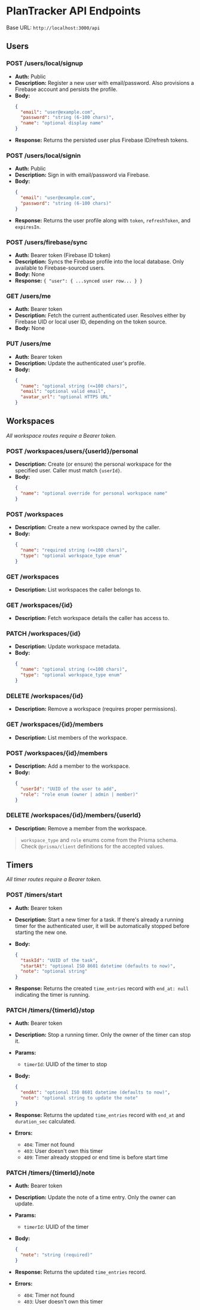 # PlanTracker API Endpoints

Base URL: `http://localhost:3000/api`

## Users

### POST /users/local/signup
- **Auth:** Public
- **Description:** Register a new user with email/password. Also provisions a Firebase account and persists the profile.
- **Body:**
  ```json
  {
    "email": "user@example.com",
    "password": "string (6-100 chars)",
    "name": "optional display name"
  }
  ```
- **Response:** Returns the persisted user plus Firebase ID/refresh tokens.

### POST /users/local/signin
- **Auth:** Public
- **Description:** Sign in with email/password via Firebase.
- **Body:**
  ```json
  {
    "email": "user@example.com",
    "password": "string (6-100 chars)"
  }
  ```
- **Response:** Returns the user profile along with `token`, `refreshToken`, and `expiresIn`.

### POST /users/firebase/sync
- **Auth:** Bearer token (Firebase ID token)
- **Description:** Syncs the Firebase profile into the local database. Only available to Firebase-sourced users.
- **Body:** None
- **Response:** `{ "user": { ...synced user row... } }`

### GET /users/me
- **Auth:** Bearer token
- **Description:** Fetch the current authenticated user. Resolves either by Firebase UID or local user ID, depending on the token source.
- **Body:** None

### PUT /users/me
- **Auth:** Bearer token
- **Description:** Update the authenticated user's profile.
- **Body:**
  ```json
  {
    "name": "optional string (<=100 chars)",
    "email": "optional valid email",
    "avatar_url": "optional HTTPS URL"
  }
  ```

## Workspaces
_All workspace routes require a Bearer token._

### POST /workspaces/users/{userId}/personal
- **Description:** Create (or ensure) the personal workspace for the specified user. Caller must match `{userId}`.
- **Body:**
  ```json
  {
    "name": "optional override for personal workspace name"
  }
  ```

### POST /workspaces
- **Description:** Create a new workspace owned by the caller.
- **Body:**
  ```json
  {
    "name": "required string (<=100 chars)",
    "type": "optional workspace_type enum"
  }
  ```

### GET /workspaces
- **Description:** List workspaces the caller belongs to.

### GET /workspaces/{id}
- **Description:** Fetch workspace details the caller has access to.

### PATCH /workspaces/{id}
- **Description:** Update workspace metadata.
- **Body:**
  ```json
  {
    "name": "optional string (<=100 chars)",
    "type": "optional workspace_type enum"
  }
  ```

### DELETE /workspaces/{id}
- **Description:** Remove a workspace (requires proper permissions).

### GET /workspaces/{id}/members
- **Description:** List members of the workspace.

### POST /workspaces/{id}/members
- **Description:** Add a member to the workspace.
- **Body:**
  ```json
  {
    "userId": "UUID of the user to add",
    "role": "role enum (owner | admin | member)"
  }
  ```

### DELETE /workspaces/{id}/members/{userId}
- **Description:** Remove a member from the workspace.

> `workspace_type` and `role` enums come from the Prisma schema. Check `@prisma/client` definitions for the accepted values.

## Timers

_All timer routes require a Bearer token._

### POST /timers/start

- **Auth:** Bearer token
- **Description:** Start a new timer for a task. If there's already a running timer for the authenticated user, it will be automatically stopped before starting the new one.
- **Body:**

  ```json
  {
    "taskId": "UUID of the task",
    "startAt": "optional ISO 8601 datetime (defaults to now)",
    "note": "optional string"
  }
  ```

- **Response:** Returns the created `time_entries` record with `end_at: null` indicating the timer is running.

### PATCH /timers/{timerId}/stop

- **Auth:** Bearer token
- **Description:** Stop a running timer. Only the owner of the timer can stop it.
- **Params:**
  - `timerId`: UUID of the timer to stop
- **Body:**

  ```json
  {
    "endAt": "optional ISO 8601 datetime (defaults to now)",
    "note": "optional string to update the note"
  }
  ```

- **Response:** Returns the updated `time_entries` record with `end_at` and `duration_sec` calculated.
- **Errors:**
  - `404`: Timer not found
  - `403`: User doesn't own this timer
  - `409`: Timer already stopped or end time is before start time

### PATCH /timers/{timerId}/note

- **Auth:** Bearer token
- **Description:** Update the note of a time entry. Only the owner can update.
- **Params:**
  - `timerId`: UUID of the timer
- **Body:**

  ```json
  {
    "note": "string (required)"
  }
  ```

- **Response:** Returns the updated `time_entries` record.
- **Errors:**
  - `404`: Timer not found
  - `403`: User doesn't own this timer
